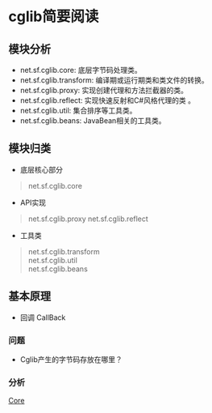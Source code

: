 # cglib简要阅读


## 模块分析
- net.sf.cglib.core: 底层字节码处理类。
- net.sf.cglib.transform: 编译期或运行期类和类文件的转换。
- net.sf.cglib.proxy: 实现创建代理和方法拦截器的类。
- net.sf.cglib.reflect: 实现快速反射和C#风格代理的类 。
- net.sf.cglib.util: 集合排序等工具类。
- net.sf.cglib.beans: JavaBean相关的工具类。

## 模块归类
- 底层核心部分
> net.sf.cglib.core
- API实现
> net.sf.cglib.proxy 
> net.sf.cglib.reflect 
- 工具类
> net.sf.cglib.transform  
> net.sf.cglib.util  
> net.sf.cglib.beans

## 基本原理
- 回调 CallBack

### 问题
- Cglib产生的字节码存放在哪里？

### 分析
[Core](./file/core/README_CORE.md)